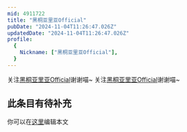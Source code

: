 ```yaml
---
mid: 4911722
title: "黑桐亚里亚Official"
pubDate: "2024-11-04T11:26:47.026Z"
updatedDate: "2024-11-04T11:26:47.026Z"
profile:
  {
    Nickname: ["黑桐亚里亚Official"],
  }
---
```


关注[黑桐亚里亚Official](https://space.bilibili.com/4911722)谢谢喵~ 关注[黑桐亚里亚Official](https://space.bilibili.com/4911722)谢谢喵~

## 此条目有待补充
你可以在[这里](https://github.com/Yuhanawa/VTuber.ICU/edit/master/src/content/v/黑桐亚里亚Official/index.md)编辑本文
